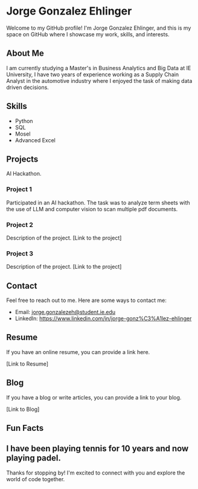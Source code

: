 # Jorge Gonzalez Ehlinger

Welcome to my GitHub profile! I'm Jorge Gonzalez Ehlinger, and this is my space on GitHub where I showcase my work, skills, and interests.

## About Me

I am currently studying a Master's in Business Analytics and Big Data at IE University, I have two years of experience working as a Supply Chain Analyst in the automotive industry where I enjoyed the task of making data driven decisions.

## Skills

- Python
- SQL
- Mosel
- Advanced Excel

## Projects

AI Hackathon.

### Project 1

Participated in an AI hackathon. The task was to analyze term sheets with the use of LLM and computer vision to scan multiple pdf documents.

### Project 2

Description of the project. [Link to the project]

### Project 3

Description of the project. [Link to the project]

## Contact

Feel free to reach out to me. Here are some ways to contact me:

- Email: jorge.gonzalezeh@student.ie.edu
- LinkedIn: https://www.linkedin.com/in/jorge-gonz%C3%A1lez-ehlinger

## Resume

If you have an online resume, you can provide a link here.

[Link to Resume]

## Blog

If you have a blog or write articles, you can provide a link to your blog.

[Link to Blog]

## Fun Facts

I have been playing tennis for 10 years and now playing padel.
---

Thanks for stopping by! I'm excited to connect with you and explore the world of code together.
